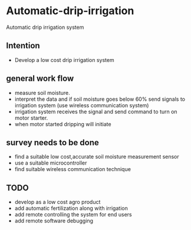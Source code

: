 # Automatic-drip-irrigation
Automatic drip irrigation system 

## Intention
* Develop a low cost drip irrigation system

## general work flow
* measure soil moisture. 
* interpret the data and if soil moisture goes below 60% send signals to irrigation system (use wireless communication system)
* irrigation system receives the signal and send command to turn on motor starter.
* when motor started dripping will initiate 

## survey needs to be done
* find a suitable low cost,accurate soil moisture measurement sensor
* use a suitable microcontroller
* find suitable wireless communication technique

## TODO 
* develop as a low cost agro product
* add automatic fertilization along with irrigation
* add remote controlling the system for end users
* add remote software debugging
  
